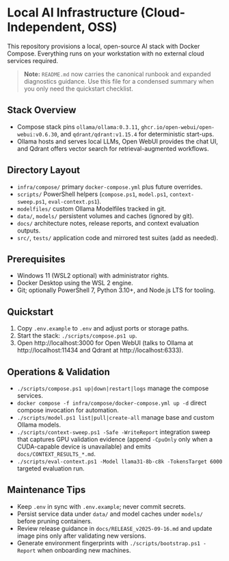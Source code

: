 # Local AI Infrastructure (Cloud-Independent, OSS)

This repository provisions a local, open-source AI stack with Docker Compose. Everything runs on your workstation with no external cloud services required.

> **Note:** `README.md` now carries the canonical runbook and expanded diagnostics guidance. Use this file for a condensed summary when you only need the quickstart checklist.

## Stack Overview
- Compose stack pins `ollama/ollama:0.3.11`, `ghcr.io/open-webui/open-webui:v0.6.30`, and `qdrant/qdrant:v1.15.4` for deterministic start-ups.
- Ollama hosts and serves local LLMs, Open WebUI provides the chat UI, and Qdrant offers vector search for retrieval-augmented workflows.

## Directory Layout
- `infra/compose/`  primary `docker-compose.yml` plus future overrides.
- `scripts/`  PowerShell helpers (`compose.ps1`, `model.ps1`, `context-sweep.ps1`, `eval-context.ps1`).
- `modelfiles/`  custom Ollama Modelfiles tracked in git.
- `data/`, `models/`  persistent volumes and caches (ignored by git).
- `docs/`  architecture notes, release reports, and context evaluation outputs.
- `src/`, `tests/`  application code and mirrored test suites (add as needed).

## Prerequisites
- Windows 11 (WSL2 optional) with administrator rights.
- Docker Desktop using the WSL 2 engine.
- Git; optionally PowerShell 7, Python 3.10+, and Node.js LTS for tooling.

## Quickstart
1. Copy `.env.example` to `.env` and adjust ports or storage paths.
2. Start the stack: `./scripts/compose.ps1 up`.
3. Open http://localhost:3000 for Open WebUI (talks to Ollama at http://localhost:11434 and Qdrant at http://localhost:6333).

## Operations & Validation
- `./scripts/compose.ps1 up|down|restart|logs`  manage the compose services.
- `docker compose -f infra/compose/docker-compose.yml up -d`  direct compose invocation for automation.
- `./scripts/model.ps1 list|pull|create-all`  manage base and custom Ollama models.
- `./scripts/context-sweep.ps1 -Safe -WriteReport`  integration sweep that captures GPU validation evidence (append `-CpuOnly` only when a CUDA-capable device is unavailable) and emits `docs/CONTEXT_RESULTS_*.md`.
- `./scripts/eval-context.ps1 -Model llama31-8b-c8k -TokensTarget 6000`  targeted evaluation run.

## Maintenance Tips
- Keep `.env` in sync with `.env.example`; never commit secrets.
- Persist service data under `data/` and model caches under `models/` before pruning containers.
- Review release guidance in `docs/RELEASE_v2025-09-16.md` and update image pins only after validating new versions.
- Generate environment fingerprints with `./scripts/bootstrap.ps1 -Report` when onboarding new machines.



